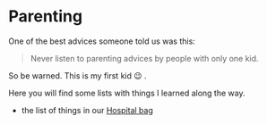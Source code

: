 # Parenting

One of the best advices someone told us was this:

> Never listen to parenting advices by people with only
> one kid.

So be warned. This is my first kid :wink: .

Here you will find some lists with things I learned along the way.

* the list of things in our [Hospital bag](hospital_bag.md)
